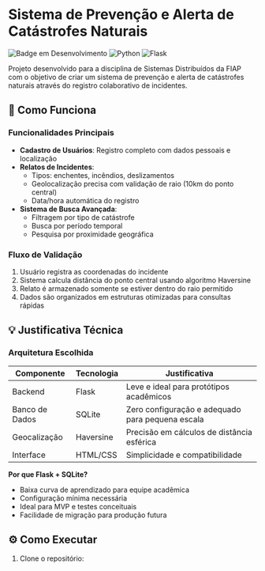 # Sistema de Prevenção e Alerta de Catástrofes Naturais

![Badge em Desenvolvimento](https://img.shields.io/badge/Status-Em%20Completo-green)
![Python](https://img.shields.io/badge/Python-3.8%2B-blue)
![Flask](https://img.shields.io/badge/Flask-2.0.1-lightgrey)

Projeto desenvolvido para a disciplina de Sistemas Distribuídos da FIAP com o objetivo de criar um sistema de prevenção e alerta de catástrofes naturais através do registro colaborativo de incidentes.

## 🚀 Como Funciona

### Funcionalidades Principais
- **Cadastro de Usuários**: Registro completo com dados pessoais e localização
- **Relatos de Incidentes**: 
  - Tipos: enchentes, incêndios, deslizamentos
  - Geolocalização precisa com validação de raio (10km do ponto central)
  - Data/hora automática do registro
- **Sistema de Busca Avançada**:
  - Filtragem por tipo de catástrofe
  - Busca por período temporal
  - Pesquisa por proximidade geográfica

### Fluxo de Validação
1. Usuário registra as coordenadas do incidente
2. Sistema calcula distância do ponto central usando algoritmo Haversine
3. Relato é armazenado somente se estiver dentro do raio permitido
4. Dados são organizados em estruturas otimizadas para consultas rápidas

## 💡 Justificativa Técnica

### Arquitetura Escolhida
| Componente       | Tecnologia  | Justificativa                                      |
|------------------|-------------|---------------------------------------------------|
| Backend          | Flask       | Leve e ideal para protótipos acadêmicos           |
| Banco de Dados   | SQLite      | Zero configuração e adequado para pequena escala  |
| Geocalização     | Haversine   | Precisão em cálculos de distância esférica        |
| Interface        | HTML/CSS    | Simplicidade e compatibilidade                    |

**Por que Flask + SQLite?**
- Baixa curva de aprendizado para equipe acadêmica
- Configuração mínima necessária
- Ideal para MVP e testes conceituais
- Facilidade de migração para produção futura

## ⚙️ Como Executar

1. Clone o repositório:
